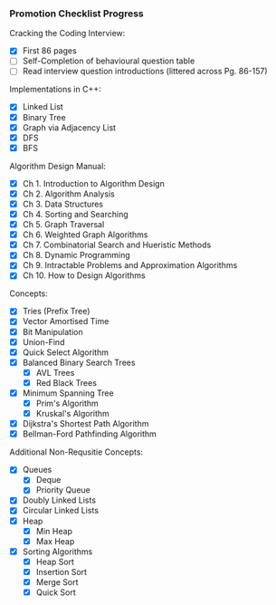 ### Promotion Checklist Progress

Cracking the Coding Interview:

- [X] First 86 pages
- [ ] Self-Completion of behavioural question table
- [ ] Read interview question introductions (littered across Pg. 86-157)

Implementations in C++:

- [X] Linked List
- [X] Binary Tree
- [X] Graph via Adjacency List
- [X] DFS
- [X] BFS

Algorithm Design Manual:

- [X] Ch 1. Introduction to Algorithm Design
- [X] Ch 2. Algorithm Analysis
- [X] Ch 3. Data Structures
- [X] Ch 4. Sorting and Searching
- [X] Ch 5. Graph Traversal
- [X] Ch 6. Weighted Graph Algorithms
- [X] Ch 7. Combinatorial Search and Hueristic Methods
- [X] Ch 8. Dynamic Programming
- [X] Ch 9. Intractable Problems and Approximation Algorithms
- [X] Ch 10. How to Design Algorithms

Concepts:

- [X] Tries (Prefix Tree)
- [X] Vector Amortised Time
- [X] Bit Manipulation
- [X] Union-Find
- [X] Quick Select Algorithm
- [X] Balanced Binary Search Trees
  - [X] AVL Trees
  - [X] Red Black Trees
- [X] Minimum Spanning Tree
  - [X] Prim's Algorithm
  - [X] Kruskal's Algorithm
- [X] Dijkstra's Shortest Path Algorithm
- [X] Bellman-Ford Pathfinding Algorithm

Additional Non-Requsitie Concepts:

- [X] Queues
  - [X] Deque
  - [X] Priority Queue
- [X] Doubly Linked Lists
- [X] Circular Linked Lists
- [X] Heap
  - [X] Min Heap
  - [X] Max Heap
- [X] Sorting Algorithms
  - [X] Heap Sort
  - [X] Insertion Sort
  - [X] Merge Sort
  - [X] Quick Sort
